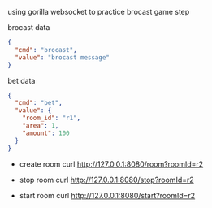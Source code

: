 using gorilla websocket to practice brocast game step  


brocast data
```json
{
  "cmd": "brocast",
  "value": "brocast message"
}
```

bet data 

```json
{
  "cmd": "bet",
  "value": {
    "room_id": "r1",
    "area": 1,
    "amount": 100
  }
}
```
- create room  curl http://127.0.0.1:8080/room?roomId=r2

- stop room curl http://127.0.0.1:8080/stop?roomId=r2

- start room curl http://127.0.0.1:8080/start?roomId=r2